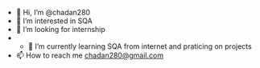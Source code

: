 - 👋 Hi, I’m @chadan280
- 👀 I’m interested in SQA
- 💞️ I’m looking for internship
- - 🌱 I’m currently learning SQA from internet and praticing on projects
- 📫 How to reach me chadan280@gmail.com

<!---
chadan280/chadan280 is a ✨ special ✨ repository because its `README.md` (this file) appears on your GitHub profile.
You can click the Preview link to take a look at your changes.
--->
